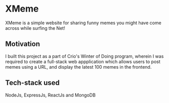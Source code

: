 # XMeme

XMeme is a simple website for sharing funny memes you might have come across while surfing the Net!

## Motivation

I built this project as a part of Crio's Winter of Doing program, wherein I was required to create a 
full-stack web appplication which allows users to post memes using a URL, and display the latest 100 memes in the frontend.

## Tech-stack used

NodeJs, ExpressJs, ReactJs and MongoDB
